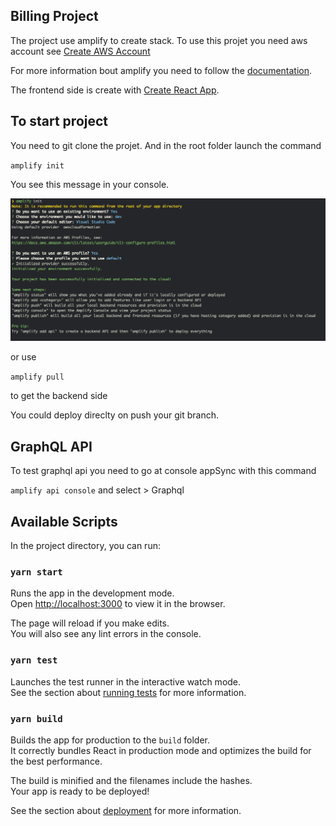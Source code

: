 ## Billing Project

The project use amplify to create stack. To use this projet you need aws account see [Create AWS Account](https://portal.aws.amazon.com/billing/signup?redirect_url=https%3A%2F%2Faws.amazon.com%2Fregistration-confirmation#/start)

For more information bout amplify you need to follow the [documentation](https://docs.amplify.aws/).

The frontend side is create with [Create React App](https://github.com/facebook/create-react-app).

## To start project

You need to git clone the projet. And in the root folder launch the command

`amplify init`

You see this message in your console.

![amplify init](doc/init.png)

or use

`amplify pull`

to get the backend side

You could deploy direclty on push your git branch.

## GraphQL API

To test graphql api you need to go at console appSync with this command

`amplify api console` and select > Graphql

## Available Scripts

In the project directory, you can run:

### `yarn start`

Runs the app in the development mode.<br />
Open [http://localhost:3000](http://localhost:3000) to view it in the browser.

The page will reload if you make edits.<br />
You will also see any lint errors in the console.

### `yarn test`

Launches the test runner in the interactive watch mode.<br />
See the section about [running tests](https://facebook.github.io/create-react-app/docs/running-tests) for more information.

### `yarn build`

Builds the app for production to the `build` folder.<br />
It correctly bundles React in production mode and optimizes the build for the best performance.

The build is minified and the filenames include the hashes.<br />
Your app is ready to be deployed!

See the section about [deployment](https://facebook.github.io/create-react-app/docs/deployment) for more information.
